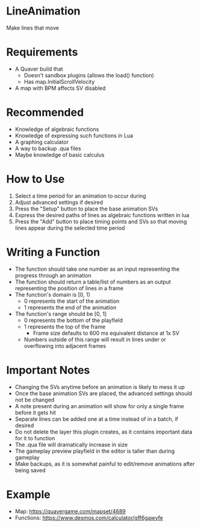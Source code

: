 # LineAnimation
Make lines that move

# Requirements
- A Quaver build that
  - Doesn't sandbox plugins (allows the load() function)
  - Has map.InitialScrollVelocity
- A map with BPM affects SV disabled
  
# Recommended
- Knowledge of algebraic functions
- Knowledge of expressing such functions in Lua
- A graphing calculator
- A way to backup .qua files
- Maybe knowledge of basic calculus

# How to Use
1. Select a time period for an animation to occur during
2. Adjust advanced settings if desired
3. Press the "Setup" button to place the base animation SVs
4. Express the desired paths of lines as algebraic functions written in lua
5. Press the "Add" button to place timing points and SVs so that moving lines appear during the selected time period

# Writing a Function
- The function should take one number as an input representing the progress through an animation
- The function should return a table/list of numbers as an output representing the position of lines in a frame
- The function's domain is \[0, 1\)
  - 0 represents the start of the animation
  - 1 represents the end of the animation
- The function's range should be \[0, 1\]
  - 0 represents the bottom of the playfield
  - 1 represents the top of the frame
    - Frame size defaults to 600 ms equivalent distance at 1x SV
  - Numbers outside of this range will result in lines under or overflowing into adjacent frames

# Important Notes
- Changing the SVs anytime before an animation is likely to mess it up
- Once the base animation SVs are placed, the advanced settings should not be changed
- A note present during an animation will show for only a single frame before it gets hit
- Separate lines can be added one at a time instead of in a batch, if desired
- Do not delete the layer this plugin creates, as it contains important data for it to function
- The .qua file will dramatically increase in size
- The gameplay preview playfield in the editor is taller than during gameplay
- Make backups, as it is somewhat painful to edit/remove animations after being saved

# Example
- Map: https://quavergame.com/mapset/4689
- Functions: https://www.desmos.com/calculator/gff6gawyfe
